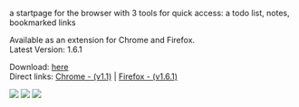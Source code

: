 a startpage for the browser with 3 tools for quick access: a todo list, notes,  bookmarked links <br>

Available as an extension for Chrome and Firefox. <br>
Latest Version: 1.6.1 <br>

Download: <a href="https://elegant-sp.netlify.app">here</a> <br>
Direct links: <a href="https://chrome.google.com/webstore/detail/elegant-startage-new-tab/fkmdkhphahhokkbocjgdpoeikggpnfel?hl=el">Chrome - (v1.1)</a> | <a href="https://addons.mozilla.org/en-US/firefox/addon/elegant-startage-new-tab/"> Firefox - (v1.6.1)</a>

<img src="https://raw.githubusercontent.com/thomaidistheo/elegant-startpage/main/assets/screenshots/theme-screenshot.png">

<img src="https://raw.githubusercontent.com/thomaidistheo/elegant-startpage/main/assets/screenshots/dark_mode_screenshot.jpg">


<img src="https://raw.githubusercontent.com/thomaidistheo/elegant-startpage/main/assets/screenshots/light_mode_screenshot.jpg">

